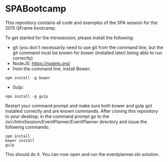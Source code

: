 # SPABootcamp

This repository contains all code and examples of the SPA session for the 2015 QFrame bootcamp. 

To get started for the introsession, please install the following:

* git (you don't necessarily need to use git from the command line, but the git command must be known for bower (installed later) being able to run correctly)
* NodeJS: https://nodejs.org/
* from the command line, install Bower:

```
npm install -g bower
```

* Gulp:
```
npm install -g gulp
```

Restart your command prompt and make sure both bower and gulp got installed correctly and are known commands. 
After cloning this repository to your desktop, in the command prompt go to the /src/IntroSession/EventPlanner/EventPlanner directory and issue the following commands:

```
npm install
bower install
gulp
```

This should do it. You can now open and run the eventplanner.sln solution. 
